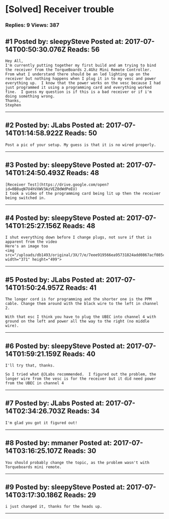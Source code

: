 # \[Solved\] Receiver trouble

### Replies: 9 Views: 387

## \#1 Posted by: sleepySteve Posted at: 2017-07-14T00:50:30.076Z Reads: 56

```
Hey All,
I'm currently putting together my first build and am trying to bind the receiver from the TorqueBoards 2.4Ghz Mini Remote Controller.  From what I understand there should be an led lighting up on the receiver but nothing happens when I plug it in to my vesc and power everything up.  I know that the power works on the vesc because I had just programmed it using a programming card and everything worked fine.  I guess my question is if this is a bad receiver or if i'm doing something wrong.
Thanks,
Stephen
```

---
## \#2 Posted by: JLabs Posted at: 2017-07-14T01:14:58.922Z Reads: 50

```
Post a pic of your setup. My guess is that it is no wired properly.
```

---
## \#3 Posted by: sleepySteve Posted at: 2017-07-14T01:24:50.493Z Reads: 48

```
[Receiver Test](https://drive.google.com/open?id=0B8uqN7U4hVXWV3AzVEZ0dWdPeEU)
I took a video of the programming card being lit up then the receiver being switched in.
```

---
## \#4 Posted by: sleepySteve Posted at: 2017-07-14T01:25:27.156Z Reads: 48

```
I shut everything down before I change plugs, not sure if that is apparent from the video
Here's an image too
<img src="/uploads/db1493/original/3X/7/e/7eee919566ea95731824add0867acf085c9b31cd.jpg" width="371" height="499">
```

---
## \#5 Posted by: JLabs Posted at: 2017-07-14T01:50:24.957Z Reads: 41

```
The longer cord is for programming and the shorter one is the PPM cable. Change them around with the black wire to the left in channel 2.

With that esc I think you have to plug the UBEC into channel 4 with ground on the left and power all the way to the right (no middle wire).
```

---
## \#6 Posted by: sleepySteve Posted at: 2017-07-14T01:59:21.159Z Reads: 40

```
I'll try that, thanks.

So I tried what @JLabs recommended.  I figured out the problem, the longer wire from the vesc is for the receiver but it did need power from the UBEC in channel 4
```

---
## \#7 Posted by: JLabs Posted at: 2017-07-14T02:34:26.703Z Reads: 34

```
I'm glad you got it figured out!
```

---
## \#8 Posted by: mmaner Posted at: 2017-07-14T03:16:25.107Z Reads: 30

```
You should probably change the topic, as the problem wasn't with Torqueboards mini remote.
```

---
## \#9 Posted by: sleepySteve Posted at: 2017-07-14T03:17:30.186Z Reads: 29

```
i just changed it, thanks for the heads up.
```

---
